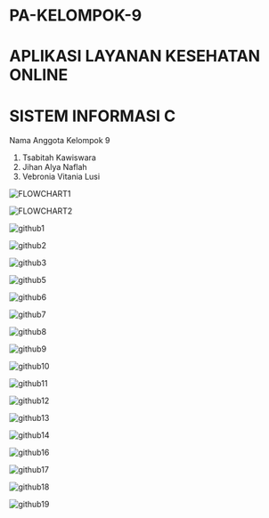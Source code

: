 # PA-KELOMPOK-9

# APLIKASI LAYANAN KESEHATAN ONLINE

# SISTEM INFORMASI C

Nama Anggota Kelompok 9

1. Tsabitah Kawiswara 
2. Jihan Alya Naflah
3. Vebronia Vitania Lusi

![FLOWCHART1](https://github.com/user-attachments/assets/9ee04ffa-2f3e-408a-ba8c-061ea09881bd)

![FLOWCHART2](https://github.com/user-attachments/assets/1fe638a8-f8eb-4554-8e31-d45e12a0c007)


![github1](https://github.com/user-attachments/assets/022ecce5-3ab9-4cb9-800d-2c34f837bca9)

![github2](https://github.com/user-attachments/assets/036c0d54-fa29-420b-877e-9707d908a78b)

![github3](https://github.com/user-attachments/assets/e33aacab-aef1-48ff-aedc-277733658b6d)

![github5](https://github.com/user-attachments/assets/9eb5ac79-38f6-4054-98ff-c3d68812f0a9)

![github6](https://github.com/user-attachments/assets/bf7d2d4a-c6fe-4531-8ebc-770e2be2a385)

![github7](https://github.com/user-attachments/assets/19f10372-dbb6-4bfc-85af-8be8baf89eff)

![github8](https://github.com/user-attachments/assets/438d1b77-9813-4c78-b1fd-630d7f92261c)

![github9](https://github.com/user-attachments/assets/d649a1e6-a5a2-4e3a-a0db-742219131eef)

![github10](https://github.com/user-attachments/assets/4152fbfe-2121-499f-9064-395ec70aa21c)

![github11](https://github.com/user-attachments/assets/6f14b6ab-8d07-4f7c-a975-a80cdb0f456e)

![github12](https://github.com/user-attachments/assets/72e21f27-6bf3-4dfe-9e6b-27677621ac1b)

![github13](https://github.com/user-attachments/assets/5b3a1800-9ed7-499d-9e86-a111ea3a76ea)

![github14](https://github.com/user-attachments/assets/73d85a55-3334-4608-8402-22d431ecd135)

![github16](https://github.com/user-attachments/assets/594a0a3c-702b-4d17-b4c2-348c5fd04ef6)

![github17](https://github.com/user-attachments/assets/4457cbe6-124a-44a2-9643-ad7d167a0ef6)

![github18](https://github.com/user-attachments/assets/e912ac94-00a7-42a6-ba59-f6ca1bdd3751)

![github19](https://github.com/user-attachments/assets/b1d2d6a6-ef77-4188-8425-a4e6b9e9bb4c)

